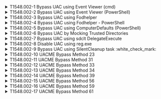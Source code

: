 <details>
<summary>T1548.002-1 Bypass UAC using Event Viewer (cmd)
</summary>
<pre>$ NA </pre>
</details>
<details>
<summary>T1548.002-2 Bypass UAC using Event Viewer (PowerShell)
</summary>
<pre>$ NA </pre>
</details>
<details>
<summary>T1548.002-3 Bypass UAC using Fodhelper
</summary>
<pre>$ NA </pre>
</details>
<details>
<summary>T1548.002-4 Bypass UAC using Fodhelper - PowerShell
</summary>
<pre>$ NA </pre>
</details>
<details>
<summary>T1548.002-5 Bypass UAC using ComputerDefaults (PowerShell)
</summary>
<pre>$ NA </pre>
</details>
<details>
<summary>T1548.002-6 Bypass UAC by Mocking Trusted Directories
</summary>
<pre>$ NA </pre>
</details>
<details>
<summary>T1548.002-7 Bypass UAC using sdclt DelegateExecute
</summary>
<pre>$ NA </pre>
</details>
<details>
<summary>T1548.002-8 Disable UAC using reg.exe
</summary>
<pre>$ NA </pre>
</details>
<details>
<summary>T1548.002-9 Bypass UAC using SilentCleanup task :white_check_mark:
</summary>
  <b>Splunk</b>
<pre>$ index=win_* sourcetype="XmlWinEventLog:microsoft-windows-sysmon/Operational" AND (EventID=13 OR EventType=SetValue) AND (TargetObject="*\\Environment\\windir" AND Details="*REM*") | table host, User, Image, TargetObject, registry_value_name, registry_value_data </pre>
</details>
<details>
<summary>T1548.002-10 UACME Bypass Method 23
</summary>
<pre>$ NA </pre>
</details>
<details>
<summary>T1548.002-11 UACME Bypass Method 31
</summary>
<pre>$ NA </pre>
</details>
<details>
<summary>T1548.002-12 UACME Bypass Method 33
</summary>
<pre>$ NA </pre>
</details>
<details>
<summary>T1548.002-13 UACME Bypass Method 34
</summary>
<pre>$ NA </pre>
</details>
<details>
<summary>T1548.002-14 UACME Bypass Method 39
</summary>
<pre>$ NA </pre>
</details>
<details>
<summary>T1548.002-15 UACME Bypass Method 56
</summary>
<pre>$ NA </pre>
</details>
<details>
<summary>T1548.002-16 UACME Bypass Method 59
</summary>
<pre>$ NA </pre>
</details>
<details>
<summary>T1548.002-17 UACME Bypass Method 61
</summary>
<pre>$ NA </pre>
</details>
